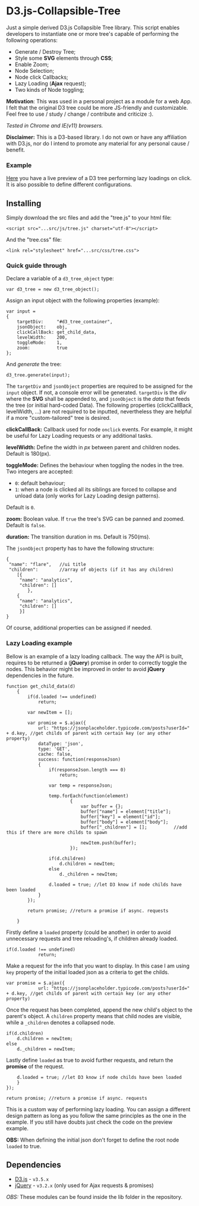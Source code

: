 # D3.js-Collapsible-Tree
Just a simple derived D3.js Collapsible Tree library. This script enables developers to instantiate one or more tree's capable of performing the following operations:

* Generate / Destroy Tree;
* Style some **SVG** elements through **CSS**;
* Enable Zoom;
* Node Selection;
* Node click Callbacks;
* Lazy Loading (**Ajax** request);
* Two kinds of Node toggling;

**Motivation**: This was used in a personal project as a module for a web App. I felt that the original D3 tree could be more JS-friendly and customizable. Feel free to use / study / change / contribute and criticize :).

*Tested in Chrome and IE(v11) browsers.*

**Disclaimer:** This is a D3-based library. I do not own or have any affiliation with D3.js, nor do I intend to promote any material for any personal cause / benefit.

### Example

[Here](https://rawgit.com/velovsky/Derived-D3.js-Collapsible-Tree/master/src/test.html) you have a live preview of a D3 tree performing lazy loadings on click.
It is also possible to define different configurations.

## Installing

Simply download the src files and add the "tree.js" to your html file:

```
<script src="...src/js/tree.js" charset="utf-8"></script> 
```

And the "tree.css" file:
```
<link rel="stylesheet" href="...src/css/tree.css">
```

### Quick guide through

Declare a variable of a ```d3_tree_object``` type:

```
var d3_tree = new d3_tree_object();
```

Assign an input object with the following properties (example):

```
var input = 
{
	targetDiv:     "#d3_tree_container",
	jsonObject:    obj,									
	clickCallBack: get_child_data,				
	levelWidth:    200,										
	toggleMode:    1,											
	zoom:          true                   
};
```
And *generate* the tree:

```
d3_tree.generate(input);
```

The ```targetDiv``` and ```jsonObject``` properties are required to be assigned for the ```input``` object. If not, a console error will be generated. ```targetDiv``` is the *div* where the **SVG** shall be appended to, and ```jsonObject``` is the *data* that feeds the tree (or initial hard-coded Data). The following properties (clickCallBack, levelWidth, ...) are not required to be inputted, nevertheless they are helpful if a more "custom-tailored" tree is desired.

**clickCallBack:** Callback used for node ```onclick``` events. For example, it might be useful for Lazy Loading requests or any additional tasks.

**levelWidth:** Define the width in *px* between parent and children nodes. Default is 180(px).

**toggleMode:** Defines the behaviour when toggling the nodes in the tree. Two integers are accepted: 

* ```0```: default behaviour; 
* ```1```: when a node is clicked all its siblings are forced to collapse and unload data (only works for Lazy Loading design patterns). 

Default is ```0```.

**zoom:** Boolean value. If ```true``` the tree's SVG can be panned and zoomed. Default is ```false```.

**duration:** The transition duration in ms. Default is 750(ms).


The ```jsonObject``` property has to have the following structure:
```
{
 "name": "flare",   //ui title
 "children":        //array of objects (if it has any children)
	[{    
	 "name": "analytics",
	 "children": [] 
		},
	{
	 "name": "analytics",
	 "children": []
	 }]
}
```

Of course, additional properties can be assigned if needed.

### Lazy Loading example

Bellow is an example of a lazy loading callback. The way the API is built, requires to be returned a (**jQuery**) promise in order to correctly toggle the nodes. This behavior might be improved in order to avoid **jQuery** dependencies in the future.
```
function get_child_data(d)
	{		
		if(d.loaded !== undefined)
			return;

		var newItem = [];

		var promise = $.ajax({
			url: "https://jsonplaceholder.typicode.com/posts?userId=" + d.key, //get childs of parent with certain key (or any other property)
			dataType: 'json',
			type: 'GET',
			cache: false,
			success: function(responseJson)
			{
				if(responseJson.length === 0)
					return;

				var temp = responseJson;

				temp.forEach(function(element)
						{
							var buffer = {};
							buffer["name"] = element["title"];
							buffer["key"] = element["id"];
							buffer["body"] = element["body"];
							buffer["_children"] = [];          //add this if there are more childs to spawn

							newItem.push(buffer);
						});

				if(d.children)
					d.children = newItem;
				else
					d._children = newItem;

				d.loaded = true; //let D3 know if node childs have been loaded
			}
		});

		return promise; //return a promise if async. requests
					
	}
```
Firstly define a ```loaded``` property (could be another)  in order to avoid unnecessary requests and tree reloading's, if children already loaded.
```
if(d.loaded !== undefined)
			return;
```
Make a request for the info that you want to display. In this case I am using ```key``` property of the initial loaded json as a criteria to get the childs.
```
var promise = $.ajax({
            url: "https://jsonplaceholder.typicode.com/posts?userId=" + d.key, //get childs of parent with certain key (or any other property)
```
Once the request has been completed, append the new child's object to the parent's object.  A ```children``` property means that child nodes are visible, while a ```_children``` denotes a collapsed node.
```
if(d.children)
	d.children = newItem;
else
	d._children = newItem;
```
Lastly define ```loaded``` as true to avoid further requests, and return the **promise** of the request.
```
	d.loaded = true; //let D3 know if node childs have been loaded
	}
});

return promise; //return a promise if async. requests		
```
This is a custom way of performing lazy loading. You can assign a different design pattern as long as you follow the same principles as the one in the example. 
If you still have doubts just check the code on the preview example.

**OBS:** When defining the initial json don't forget to define the root node ```loaded``` to true.

## Dependencies

* [D3.js](https://github.com/d3/d3/releases/tag/v3.5.17) - ```v3.5.x```
* [jQuery](https://jquery.com/download/) - ```v3.2.x``` (only used for Ajax requests & promises)

*OBS:* These modules can be found inside the lib folder in the repository.